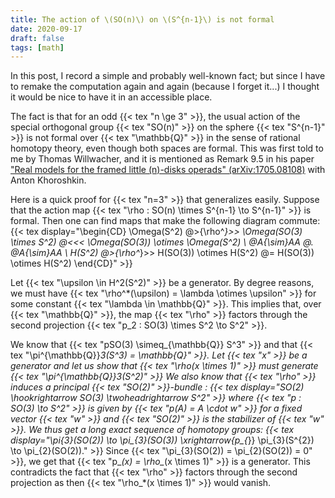 ```yaml
---
title: The action of \(SO(n)\) on \(S^{n-1}\) is not formal
date: 2020-09-17
draft: false
tags: [math]
---
```


In this post, I record a simple and probably well-known fact; but since I have to remake the computation again and again (because I forget it...) I thought it would be nice to have it in an accessible place.

The fact is that for an odd {{< tex "n \ge 3" >}}, the usual action of the special orthogonal group {{< tex "SO(n)" >}} on the sphere {{< tex "S^{n-1}" >}} is not formal over {{< tex "\mathbb{Q}" >}} in the sense of rational homotopy theory, even though both spaces are formal.
This was first told to me by Thomas Willwacher, and it is mentioned as Remark 9.5 in his paper ["Real models for the framed little \(n\)-disks operads" (arXiv:1705.08108)](https://arxiv.org/abs/1705.08108) with Anton Khoroshkin.

Here is a quick proof for {{< tex "n=3" >}} that generalizes easily.
Suppose that the action map {{< tex "\rho : SO(n) \times S^{n-1} \to S^{n-1}" >}} is formal.
Then one can find maps that make the following diagram commute:
{{< tex display="\begin{CD} \Omega(S^2) @>{\rho^*}>> \Omega(SO(3) \times S^2) @<<< \Omega(SO(3)) \otimes \Omega(S^2) \\ @A{\sim}AA @. @A{\sim}AA \\ H(S^2) @>{\rho^*}>> H(SO(3)) \otimes H(S^2) @= H(SO(3)) \otimes H(S^2) \end{CD}" >}}

Let {{< tex "\upsilon \in H^2(S^2)" >}} be a generator.
By degree reasons, we must have {{< tex "\rho^*(\upsilon) = \lambda \otimes \upsilon" >}} for some constant {{< tex "\lambda \in \mathbb{Q}" >}}.
This implies that, over {{< tex "\mathbb{Q}" >}}, the map {{< tex "\rho" >}} factors through the second projection {{< tex "p_2 : SO(3) \times S^2 \to S^2" >}}.

We know that {{< tex "pSO(3) \simeq_{\mathbb{Q}} S^3" >}} and that {{< tex "\pi^{\mathbb{Q}}_3(S^3) = \mathbb{Q}" >}}.
Let {{< tex "x" >}} be a generator and let us show that {{< tex "\rho_*(x \times 1)" >}} must generate {{< tex "\pi^{\mathbb{Q}}_3(S^2)" >}}
We also know that {{< tex "\rho" >}} induces a principal {{< tex "SO(2)" >}}-bundle :
{{< tex display="SO(2) \hookrightarrow SO(3) \twoheadrightarrow S^2" >}}
where {{< tex "p : SO(3) \to S^2" >}} is given by {{< tex "p(A) = A \cdot w" >}} for a fixed vector {{< tex "w" >}} and {{< tex "SO(2)" >}} is the stabilizer of {{< tex "w" >}}.
We thus get a long exact sequence of homotopy groups:
{{< tex display="\pi_{3}(SO(2)) \to \pi_{3}(SO(3)) \xrightarrow{p_{*}} \pi_{3}(S^{2}) \to \pi_{2}(SO(2))." >}}
Since {{< tex "\pi_{3}(SO(2)) = \pi_{2}(SO(2)) = 0" >}}, we get that {{< tex "p_*(x) = \rho_*(x \times 1)" >}} is a generator.
This contradicts the fact that {{< tex "\rho" >}} factors through the second projection as then {{< tex "\rho_*(x \times 1)" >}} would vanish.
